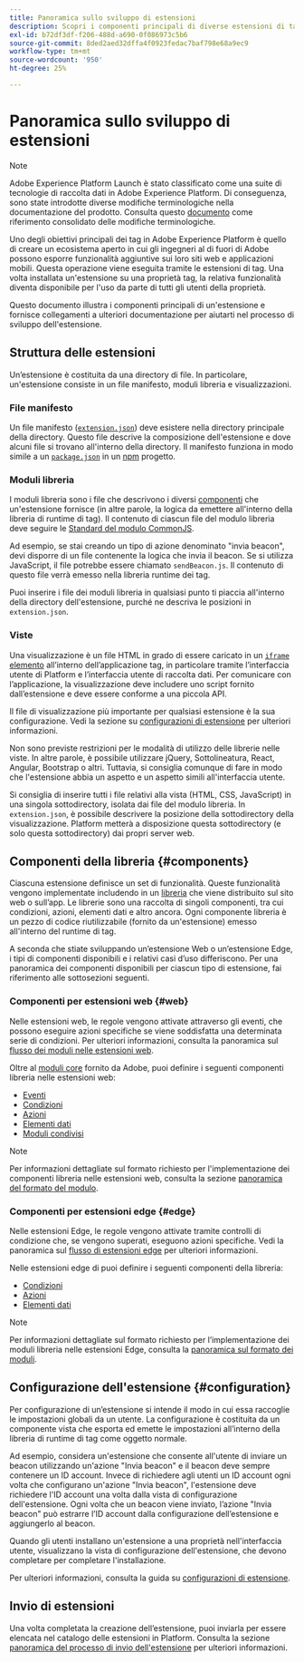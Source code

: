 ```yaml
---
title: Panoramica sullo sviluppo di estensioni
description: Scopri i componenti principali di diverse estensioni di tag e il processo di sviluppo delle stesse in Adobe Experience Platform.
exl-id: b72df3df-f206-488d-a690-0f086973c5b6
source-git-commit: 8ded2aed32dffa4f0923fedac7baf798e68a9ec9
workflow-type: tm+mt
source-wordcount: '950'
ht-degree: 25%

---
```


# Panoramica sullo sviluppo di estensioni

>[!NOTE]
>
>Adobe Experience Platform Launch è stato classificato come una suite di tecnologie di raccolta dati in Adobe Experience Platform. Di conseguenza, sono state introdotte diverse modifiche terminologiche nella documentazione del prodotto. Consulta questo [documento](../term-updates.md) come riferimento consolidato delle modifiche terminologiche.

Uno degli obiettivi principali dei tag in Adobe Experience Platform è quello di creare un ecosistema aperto in cui gli ingegneri al di fuori di Adobe possono esporre funzionalità aggiuntive sui loro siti web e applicazioni mobili. Questa operazione viene eseguita tramite le estensioni di tag. Una volta installata un&#39;estensione su una proprietà tag, la relativa funzionalità diventa disponibile per l&#39;uso da parte di tutti gli utenti della proprietà.

Questo documento illustra i componenti principali di un&#39;estensione e fornisce collegamenti a ulteriori documentazione per aiutarti nel processo di sviluppo dell&#39;estensione.

## Struttura delle estensioni

Un’estensione è costituita da una directory di file. In particolare, un&#39;estensione consiste in un file manifesto, moduli libreria e visualizzazioni.

### File manifesto

Un file manifesto ([`extension.json`](./manifest.md)) deve esistere nella directory principale della directory. Questo file descrive la composizione dell&#39;estensione e dove alcuni file si trovano all&#39;interno della directory. Il manifesto funziona in modo simile a un [`package.json`](https://docs.npmjs.com/files/package.json) in un [npm](https://www.npmjs.com/) progetto.

### Moduli libreria

I moduli libreria sono i file che descrivono i diversi [componenti](#components) che un&#39;estensione fornisce (in altre parole, la logica da emettere all&#39;interno della libreria di runtime di tag). Il contenuto di ciascun file del modulo libreria deve seguire le [Standard del modulo CommonJS](https://nodejs.org/api/modules.html#modules-commonjs-modules).

Ad esempio, se stai creando un tipo di azione denominato &quot;invia beacon&quot;, devi disporre di un file contenente la logica che invia il beacon. Se si utilizza JavaScript, il file potrebbe essere chiamato `sendBeacon.js`. Il contenuto di questo file verrà emesso nella libreria runtime dei tag.

Puoi inserire i file dei moduli libreria in qualsiasi punto ti piaccia all&#39;interno della directory dell&#39;estensione, purché ne descriva le posizioni in `extension.json`.

### Viste

Una visualizzazione è un file HTML in grado di essere caricato in un [`iframe` elemento](https://developer.mozilla.org/it-IT/docs/Web/HTML/Element/iframe) all’interno dell’applicazione tag, in particolare tramite l’interfaccia utente di Platform e l’interfaccia utente di raccolta dati. Per comunicare con l’applicazione, la visualizzazione deve includere uno script fornito dall’estensione e deve essere conforme a una piccola API.

Il file di visualizzazione più importante per qualsiasi estensione è la sua configurazione. Vedi la sezione su [configurazioni di estensione](#configuration) per ulteriori informazioni.

Non sono previste restrizioni per le modalità di utilizzo delle librerie nelle viste. In altre parole, è possibile utilizzare jQuery, Sottolineatura, React, Angular, Bootstrap o altri. Tuttavia, si consiglia comunque di fare in modo che l&#39;estensione abbia un aspetto e un aspetto simili all&#39;interfaccia utente.

Si consiglia di inserire tutti i file relativi alla vista (HTML, CSS, JavaScript) in una singola sottodirectory, isolata dai file del modulo libreria. In `extension.json`, è possibile descrivere la posizione della sottodirectory della visualizzazione. Platform metterà a disposizione questa sottodirectory (e solo questa sottodirectory) dai propri server web.

## Componenti della libreria {#components}

Ciascuna estensione definisce un set di funzionalità. Queste funzionalità vengono implementate includendo in un [libreria](../ui/publishing/libraries.md) che viene distribuito sul sito web o sull’app. Le librerie sono una raccolta di singoli componenti, tra cui condizioni, azioni, elementi dati e altro ancora. Ogni componente libreria è un pezzo di codice riutilizzabile (fornito da un&#39;estensione) emesso all&#39;interno del runtime di tag.

A seconda che stiate sviluppando un’estensione Web o un’estensione Edge, i tipi di componenti disponibili e i relativi casi d’uso differiscono. Per una panoramica dei componenti disponibili per ciascun tipo di estensione, fai riferimento alle sottosezioni seguenti.

### Componenti per estensioni web {#web}

Nelle estensioni web, le regole vengono attivate attraverso gli eventi, che possono eseguire azioni specifiche se viene soddisfatta una determinata serie di condizioni. Per ulteriori informazioni, consulta la panoramica sul [flusso dei moduli nelle estensioni web](./web/flow.md).

Oltre al [moduli core](./web/core.md) fornito da Adobe, puoi definire i seguenti componenti libreria nelle estensioni web:

* [Eventi](./web/event-types.md)
* [Condizioni](./web/condition-types.md)
* [Azioni](./web/action-types.md)
* [Elementi dati](./web/data-element-types.md)
* [Moduli condivisi](./web/shared.md)

>[!NOTE]
>
>Per informazioni dettagliate sul formato richiesto per l&#39;implementazione dei componenti libreria nelle estensioni web, consulta la sezione [panoramica del formato del modulo](./web/format.md).

### Componenti per estensioni edge {#edge}

Nelle estensioni Edge, le regole vengono attivate tramite controlli di condizione che, se vengono superati, eseguono azioni specifiche. Vedi la panoramica sul [flusso di estensioni edge](./edge/flow.md) per ulteriori informazioni.

Nelle estensioni edge di puoi definire i seguenti componenti della libreria:

* [Condizioni](./edge/condition-types.md)
* [Azioni](./edge/action-types.md)
* [Elementi dati](./edge/data-element-types.md)

>[!NOTE]
>
>Per informazioni dettagliate sul formato richiesto per l’implementazione dei moduli libreria nelle estensioni Edge, consulta la [panoramica sul formato dei moduli](./edge/format.md).

## Configurazione dell&#39;estensione {#configuration}

Per configurazione di un’estensione si intende il modo in cui essa raccoglie le impostazioni globali da un utente. La configurazione è costituita da un componente vista che esporta ed emette le impostazioni all’interno della libreria di runtime di tag come oggetto normale.

Ad esempio, considera un&#39;estensione che consente all&#39;utente di inviare un beacon utilizzando un&#39;azione &quot;Invia beacon&quot; e il beacon deve sempre contenere un ID account. Invece di richiedere agli utenti un ID account ogni volta che configurano un&#39;azione &quot;Invia beacon&quot;, l&#39;estensione deve richiedere l&#39;ID account una volta dalla vista di configurazione dell&#39;estensione. Ogni volta che un beacon viene inviato, l’azione &quot;Invia beacon&quot; può estrarre l’ID account dalla configurazione dell’estensione e aggiungerlo al beacon.

Quando gli utenti installano un&#39;estensione a una proprietà nell&#39;interfaccia utente, visualizzano la vista di configurazione dell&#39;estensione, che devono completare per completare l&#39;installazione.

Per ulteriori informazioni, consulta la guida su [configurazioni di estensione](./configuration.md).

## Invio di estensioni

Una volta completata la creazione dell’estensione, puoi inviarla per essere elencata nel catalogo delle estensioni in Platform. Consulta la sezione [panoramica del processo di invio dell&#39;estensione](./submit/overview.md) per ulteriori informazioni.
